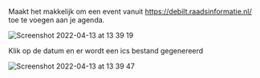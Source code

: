 Maakt het makkelijk om een event vanuit https://debilt.raadsinformatie.nl/ toe te voegen aan je agenda.

![Screenshot 2022-04-13 at 13 39 19](https://user-images.githubusercontent.com/14312145/163174366-fcbb1ed6-d8a8-4c18-aeaf-031936a8bd73.png)

Klik op de datum en er wordt een ics bestand gegenereerd

![Screenshot 2022-04-13 at 13 39 47](https://user-images.githubusercontent.com/14312145/163174608-b8e155cf-1dd6-4cc0-a534-671702cdea1e.png)
